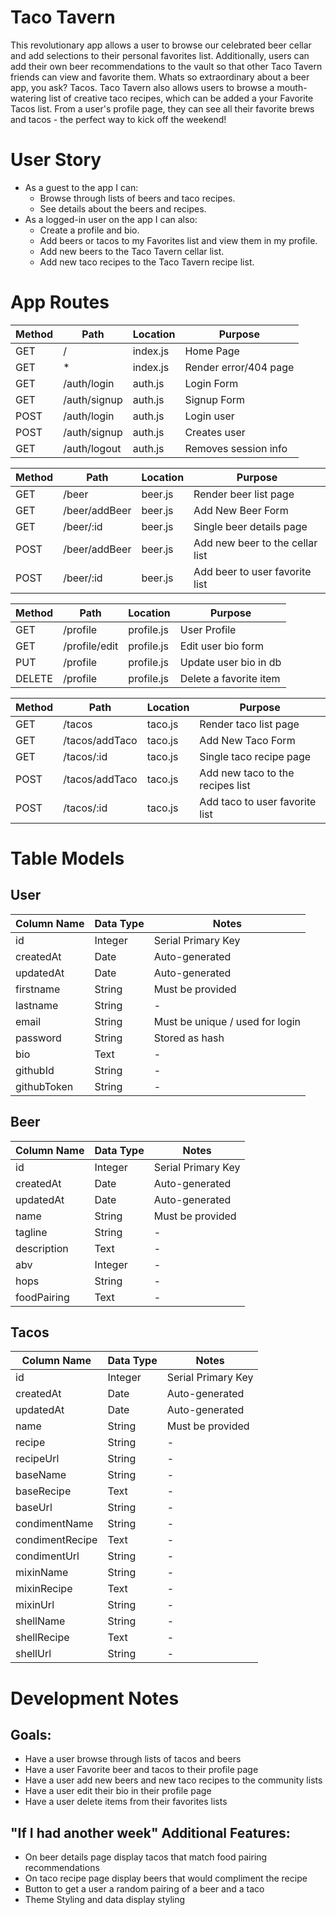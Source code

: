 # Taco Tavern

This revolutionary app allows a user to browse our celebrated beer cellar and add selections to their personal favorites list. Additionally, users can add their own beer recommendations to the vault so that other Taco Tavern friends can view and favorite them. Whats so extraordinary about a beer app, you ask?  Tacos.  Taco Tavern also allows users to browse a mouth-watering list of creative taco recipes, which can be added a your Favorite Tacos list.  From a user's profile page, they can see all their favorite brews and tacos - the perfect way to kick off the weekend!

# User Story

* As a guest to the app I can:
    * Browse through lists of beers and taco recipes.
    * See details about the beers and recipes.
* As a logged-in user on the app I can also:
    * Create a profile and bio.
    * Add beers or tacos to my Favorites list and view them in my profile.
    * Add new beers to the Taco Tavern cellar list.
    * Add new taco recipes to the Taco Tavern recipe list.

# App Routes

| Method | Path | Location | Purpose |
| ------ | ---------------- | --------------- | ------------------------ |
| GET | / | index.js | Home Page |
| GET | * | index.js | Render error/404 page |
| GET | /auth/login | auth.js | Login Form |
| GET | /auth/signup | auth.js | Signup Form |
| POST | /auth/login | auth.js | Login user |
| POST | /auth/signup | auth.js | Creates user |
| GET | /auth/logout | auth.js | Removes session info |

| Method | Path | Location | Purpose |
| ------ | ---------------- | --------------- | ------------------------ |
| GET | /beer | beer.js | Render beer list page |
| GET | /beer/addBeer | beer.js | Add New Beer Form |
| GET | /beer/:id | beer.js | Single beer details page|
| POST | /beer/addBeer | beer.js | Add new beer to the cellar list |
| POST | /beer/:id | beer.js | Add beer to user favorite list |

| Method | Path | Location | Purpose |
| ------ | ---------------- | --------------- | ------------------------ |
| GET | /profile | profile.js |  User Profile |
| GET | /profile/edit | profile.js | Edit user bio form |
| PUT | /profile | profile.js | Update user bio in db |
| DELETE | /profile | profile.js | Delete a favorite item |

| Method | Path | Location | Purpose |
| ------ | ---------------- | --------------- | ------------------------ |
| GET | /tacos | taco.js | Render taco list page |
| GET | /tacos/addTaco | taco.js | Add New Taco Form |
| GET | /tacos/:id | taco.js | Single taco recipe page|
| POST | /tacos/addTaco | taco.js | Add new taco to the recipes list |
| POST | /tacos/:id | taco.js | Add taco to user favorite list |

# Table Models
## User
| Column Name | Data Type | Notes |
| ----------------- | ---------------- | ---------------------------------- |
| id | Integer | Serial Primary Key |
| createdAt | Date | Auto-generated |
| updatedAt | Date | Auto-generated |
| firstname | String | Must be provided |
| lastname | String | - |
| email | String | Must be unique / used for login |
| password | String | Stored as hash |
| bio | Text | - |
| githubId | String | - |
| githubToken | String | - |

## Beer
| Column Name | Data Type | Notes |
| ----------------- | ---------------- | ---------------------------------- |
| id | Integer | Serial Primary Key |
| createdAt | Date | Auto-generated |
| updatedAt | Date | Auto-generated |
| name | String | Must be provided |
| tagline | String | - |
| description | Text | - |
| abv | Integer | - |
| hops | String | - |
| foodPairing | Text | - |

## Tacos
| Column Name | Data Type | Notes |
| ----------------- | ---------------- | ---------------------------------- |
| id | Integer | Serial Primary Key |
| createdAt | Date | Auto-generated |
| updatedAt | Date | Auto-generated |
| name | String | Must be provided |
| recipe | String | - |
| recipeUrl | String | - |
| baseName | String | - |
| baseRecipe | Text | - |
| baseUrl | String | - |
| condimentName | String | - |
| condimentRecipe | Text | - |
| condimentUrl | String | - |
| mixinName | String | - |
| mixinRecipe | Text | - |
| mixinUrl | String | - |
| shellName | String | - |
| shellRecipe | Text | - |
| shellUrl | String | - |

# Development Notes
## Goals:
* Have a user browse through lists of tacos and beers
* Have a user Favorite beer and tacos to their profile page
* Have a user add new beers and new taco recipes to the community lists
* Have a user edit their bio in their profile page
* Have a user delete items from their favorites lists

## "If I had another week" Additional Features:
* On beer details page display tacos that match food pairing recommendations
* On taco recipe page display beers that would compliment the recipe
* Button to get a user a random pairing of a beer and a taco
* Theme Styling and data display styling
